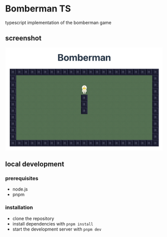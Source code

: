 # Bomberman TS

typescript implementation of the bomberman game

## screenshot

![screenshot](./docs/screenshot.png)

## local development

### prerequisites

- node.js
- pnpm

### installation

- clone the repository
- install dependencies with `pnpm install`
- start the development server with `pnpm dev`
